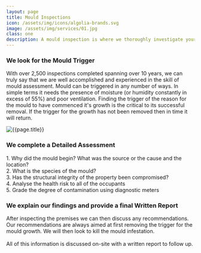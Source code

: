 ```yaml
---
layout: page
title: Mould Inspections
icon: /assets/img/icons/algolia-brands.svg
image: /assets/img/services/01.jpg
class: one
description: A mould inspection is where we thoroughly investigate your home for mould. We pride ourselves on identifying the source of the problem so that once treated, it doesn't return.
---
```


<div class="container pt-80 pb-60">
  <div class="row">
      <div class="col-md-12">
          <div class="service-details mb-40">
              <h3>We look for the Mould Trigger</h3>
              <p>With over 2,500 inspections completed spanning over 10 years, we can truly say that we are
well accomplished and experienced in the skill of mould assessment.
Mould can be triggered in any number of ways. ln simple terms it needs the presence of
moisture (or humidity constantly in excess of 55%) and poor ventilation. Finding the trigger of
the reason for the mould to have commenced it's growth is the critical to its successful removal. If the trigger for the growth has not been
removed then in time it will return.</p>
          </div>
      </div>
  </div>
  <div class="row">
      <div class="col-xl-6 col-lg-12">
          <div class="s-details-img mb-30">
              <img src="{{site.baseurl}}/assets/img/service/1.jpg" alt="{{page.title}}">
          </div>
      </div>
      <div class="col-xl-6 col-lg-12">
          <div class="service-details mb-40">
              <h3>We complete a Detailed Assessment</h3>
              <p>1. Why did the mould begin? What was the source or the cause and the location?<br>
                 2. What is the species of the mould?<br>
                3. Has the structural integrity of the property been compromised?<br>
                4. Analyse the health risk to all of the occupants<br>
                5. Grade the degree of contamination using diagnostic meters</p>
          </div>
      </div>
  </div>
  <div class="service-details mb-30">
      <h3>We explain our findings and provide a final Written Report</h3>
      <p>After inspecting the premises we can then discuss any recommendations. Our recommendations are always aimed at first removing the trigger for the mould growth. We will then look to kill the mould infestation.<br><br>
        All of this information is discussed on-site with a written report to follow up.</p>
  </div>
</div>
